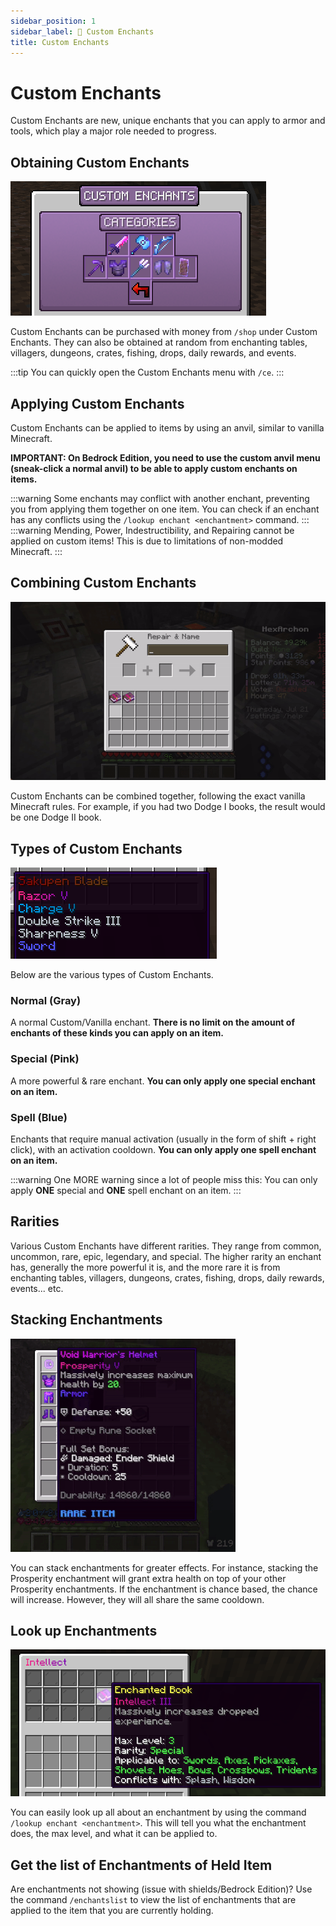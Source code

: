 ```yaml
---
sidebar_position: 1
sidebar_label: 📔 Custom Enchants
title: Custom Enchants
---
```


# Custom Enchants

Custom Enchants are new, unique enchants that you can apply to armor and tools, which play a major role needed to progress.

## Obtaining Custom Enchants

![Custom Enchants](./img/ce/ce-categories.png)

Custom Enchants can be purchased with money from `/shop` under Custom Enchants. They can also be obtained at random from enchanting tables, villagers, dungeons, crates, fishing, drops, daily rewards, and events.

:::tip
You can quickly open the Custom Enchants menu with `/ce`.
:::

## Applying Custom Enchants

Custom Enchants can be applied to items by using an anvil, similar to vanilla Minecraft.

**IMPORTANT: On Bedrock Edition, you need to use the custom anvil menu (sneak-click a normal anvil) to be able to apply custom enchants on items.**

:::warning
Some enchants may conflict with another enchant, preventing you from applying them together on one item. You can check if an enchant has any conflicts using the `/lookup enchant <enchantment>` command.
:::
:::warning
Mending, Power, Indestructibility, and Repairing cannot be applied on custom items! This is due to limitations of non-modded Minecraft.
:::

## Combining Custom Enchants

![Combining Enchants](./img/ce/ce-combine.gif)

Custom Enchants can be combined together, following the exact vanilla Minecraft rules. For example, if you had two Dodge I books, the result would be one Dodge II book.

## Types of Custom Enchants

![Enchant Types](./img/ce/ce-types.png)

Below are the various types of Custom Enchants.

### Normal (Gray)
A normal Custom/Vanilla enchant. **There is no limit on the amount of enchants of these kinds you can apply on an item.** <br />
### Special (Pink)
A more powerful & rare enchant. **You can only apply one special enchant on an item.**<br />
### Spell (Blue)
Enchants that require manual activation (usually in the form of shift + right click), with an activation cooldown. **You can only apply one spell enchant on an item.**<br />

:::warning
One MORE warning since a lot of people miss this: You can only apply **ONE** special and **ONE** spell enchant on an item.
:::

## Rarities

Various Custom Enchants have different rarities. They range from common, uncommon, rare, epic, legendary, and special. The higher rarity an enchant has, generally the more powerful it is, and the more rare it is from enchanting tables, villagers, dungeons, crates, fishing, drops, daily rewards, events... etc.

## Stacking Enchantments
![Stacking Enchantments](./img/ce/ce-stacking.gif)

You can stack enchantments for greater effects. For instance, stacking the Prosperity enchantment will grant extra health on top of your other Prosperity enchantments. If the enchantment is chance based, the chance will increase. However, they will all share the same cooldown.

## Look up Enchantments
![Lookup Enchantments](./img/ce/ce-whatis.png)

You can easily look up all about an enchantment by using the command `/lookup enchant <enchantment>`. This will tell you what the enchantment does, the max level, and what it can be applied to.

## Get the list of Enchantments of Held Item

Are enchantments not showing (issue with shields/Bedrock Edition)? Use the command `/enchantslist` to view the list of enchantments that are applied to the item that you are currently holding.